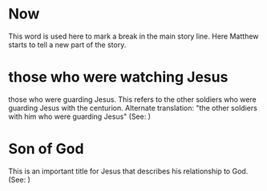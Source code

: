 
# Now
This word is used here to mark a break in the main story line. Here Matthew starts to tell a new part of the story.

# those who were watching Jesus
those who were guarding Jesus. This refers to the other soldiers who were guarding Jesus with the centurion. Alternate translation: "the other soldiers with him who were guarding Jesus" (See: )

# Son of God
This is an important title for Jesus that describes his relationship to God. (See: )